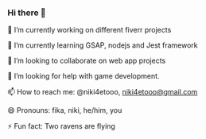 ### Hi there 👋

🔭 I’m currently working on different fiverr projects

🌱 I’m currently learning GSAP, nodejs and Jest framework

👯 I’m looking to collaborate on web app projects

🤔 I’m looking for help with game development.

📫 How to reach me: @niki4etooo, niki4etooo@gmail.com

😄 Pronouns: fika, niki, he/him, you

⚡ Fun fact: Two ravens are flying
